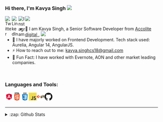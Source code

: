 <div align="center">
</div>

### Hi there, I'm Kavya Singh <img src="https://raw.githubusercontent.com/aemmadi/aemmadi/master/wave.gif" width="30px">
[<img align="left" alt="Twitter" width="22px" src="https://cdn.jsdelivr.net/npm/simple-icons@v3/icons/gmail.svg" />][gmail]
[<img align="left" alt="LinkedIn" width="22px" src="https://cdn.jsdelivr.net/npm/simple-icons@v3/icons/linkedin.svg" />][linkedin]
[<img align="left" alt="Instagram" width="22px" src="https://cdn.jsdelivr.net/npm/simple-icons@v3/icons/instagram.svg" />][instagram]


![](https://komarev.com/ghpvc/?username=kavya9678&style=flat-square)


- 🔭 I am Kavya Singh, a Senior Software Developer from <a href="https://www.accolite.com/">Accolite digital </a>, <img src="https://media.giphy.com/media/WUlplcMpOCEmTGBtBW/giphy.gif" width="30"> 
- 🥅 I have majorly worked on Frontend Development. Tech stack used: Aurelia, Angular 14, AngularJS.
- ⚡ How to reach out to me: <a href="kavya.singhcs18@gmail.com">kavya.singhcs18@gmail.com</a>
- 💬 Fun Fact: I have worked with Evernote, AON and other market leading companies.

<br />

### Languages and Tools:

<img align="left" alt="Angular" width="26px" src="https://raw.githubusercontent.com/github/explore/78df643247d429f6cc873026c0622819ad797942/topics/angular/angular.png" />
<img align="left" alt="HTML5" width="26px" src="https://raw.githubusercontent.com/github/explore/80688e429a7d4ef2fca1e82350fe8e3517d3494d/topics/html/html.png" />
<img align="left" alt="CSS3" width="26px" src="https://raw.githubusercontent.com/github/explore/80688e429a7d4ef2fca1e82350fe8e3517d3494d/topics/css/css.png" />
<img align="left" alt="JavaScript" width="26px" src="https://raw.githubusercontent.com/github/explore/80688e429a7d4ef2fca1e82350fe8e3517d3494d/topics/javascript/javascript.png" />
<img align="left" alt="Git" width="26px" src="https://raw.githubusercontent.com/github/explore/80688e429a7d4ef2fca1e82350fe8e3517d3494d/topics/git/git.png" />
<img align="left" alt="GitHub" width="26px" src="https://raw.githubusercontent.com/github/explore/78df643247d429f6cc873026c0622819ad797942/topics/github/github.png" />

<br />
<br />

---

<details>
  <summary>:zap: Github Stats</summary>

  <img align="left" src="https://github-readme-stats.vercel.app/api?username=kavya9678&theme=light&show_icons=true&hide=stars" />

  <a href="https://github.com/InLearningPhase">
  <img align="center" src="https://github-readme-stats.vercel.app/api/top-langs/?username=kavya9678&theme=light&hide_langs_below=1" />
</a>


</details>

</details>

[gmail]: https://gmail.com/?s=09
[instagram]: https://www.instagram.com/kavyasingh_ks/?hl=en
[linkedin]: https://www.linkedin.com/in/kavya-singh-21a6b41a7/

